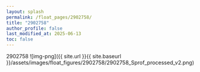 ```yaml
---
layout: splash
permalink: /float_pages/2902758/
title: "2902758"
author_profile: false
last_modified_at: 2025-06-13
toc: false
---
```

 
2902758
![img-png]({{ site.url }}{{ site.baseurl }}/assets/images/float_figures/2902758/2902758_Sprof_processed_v2.png)